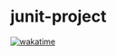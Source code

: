 # junit-project

[![wakatime](https://wakatime.com/badge/github/Mastergs95/junit-project.svg)](https://wakatime.com/badge/github/Mastergs95/junit-project)

